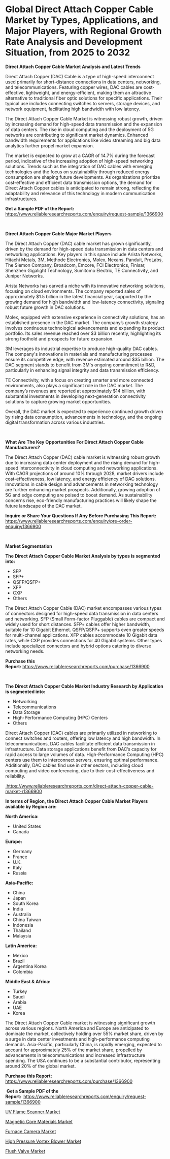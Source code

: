 <p><h1>Global Direct Attach Copper Cable Market by Types, Applications, and Major Players, with Regional Growth Rate Analysis and Development Situation, from 2025 to 2032</h1></p><p><strong>Direct Attach Copper Cable Market Analysis and Latest Trends</strong></p>
<p><p>Direct Attach Copper (DAC) Cable is a type of high-speed interconnect used primarily for short-distance connections in data centers, networking, and telecommunications. Featuring copper wires, DAC cables are cost-effective, lightweight, and energy-efficient, making them an attractive alternative to traditional fiber optic solutions for specific applications. Their typical use includes connecting switches to servers, storage devices, and network equipment, facilitating high bandwidth with low latency.</p><p>The Direct Attach Copper Cable Market is witnessing robust growth, driven by increasing demand for high-speed data transmission and the expansion of data centers. The rise in cloud computing and the deployment of 5G networks are contributing to significant market dynamics. Enhanced bandwidth requirements for applications like video streaming and big data analytics further propel market expansion. </p><p>The market is expected to grow at a CAGR of 14.7% during the forecast period, indicative of the increasing adoption of high-speed networking solutions. Trends such as the integration of DAC cables with emerging technologies and the focus on sustainability through reduced energy consumption are shaping future developments. As organizations prioritize cost-effective and efficient data transmission options, the demand for Direct Attach Copper cables is anticipated to remain strong, reflecting the adaptability and relevance of this technology in modern communication infrastructures.</p></p>
<p><strong>Get a Sample PDF of the Report:&nbsp;</strong> <a href="https://www.reliableresearchreports.com/enquiry/request-sample/1366900?utm_campaign=2771&utm_medium=2&utm_source=Github&utm_content=ia&utm_term=22032025&utm_id=direct-attach-copper-cable">https://www.reliableresearchreports.com/enquiry/request-sample/1366900</a></p>
<p>&nbsp;</p>
<p><strong>Direct Attach Copper Cable Major Market Players</strong></p>
<p><p>The Direct Attach Copper (DAC) cable market has grown significantly, driven by the demand for high-speed data transmission in data centers and networking applications. Key players in this space include Arista Networks, Hitachi Metals, 3M, Methode Electronics, Molex, Nexans, Panduit, ProLabs, The Siemon Company, Broadcom, Emcore, FCI Electronics, Finisar, Shenzhen Gigalight Technology, Sumitomo Electric, TE Connectivity, and Juniper Networks.</p><p>Arista Networks has carved a niche with its innovative networking solutions, focusing on cloud environments. The company reported sales of approximately $1.5 billion in the latest financial year, supported by the growing demand for high bandwidth and low-latency connectivity, signaling robust future growth in DAC solutions.</p><p>Molex, equipped with extensive experience in connectivity solutions, has an established presence in the DAC market. The company’s growth strategy involves continuous technological advancements and expanding its product portfolio. Its sales revenue reached over $3 billion recently, highlighting its strong foothold and prospects for future expansion.</p><p>3M leverages its industrial expertise to produce high-quality DAC cables. The company's innovations in materials and manufacturing processes ensure its competitive edge, with revenue estimated around $35 billion. The DAC segment stands to benefit from 3M's ongoing commitment to R&D, particularly in enhancing signal integrity and data transmission efficiency.</p><p>TE Connectivity, with a focus on creating smarter and more connected environments, also plays a significant role in the DAC market. The company’s revenues are reported at approximately $14 billion, with substantial investments in developing next-generation connectivity solutions to capture growing market opportunities.</p><p>Overall, the DAC market is expected to experience continued growth driven by rising data consumption, advancements in technology, and the ongoing digital transformation across various industries.</p></p>
<p>&nbsp;</p>
<p><strong>What Are The Key Opportunities For Direct Attach Copper Cable Manufacturers?</strong></p>
<p><p>The Direct Attach Copper (DAC) cable market is witnessing robust growth due to increasing data center deployment and the rising demand for high-speed interconnectivity in cloud computing and networking applications. With CAGR projections of around 10% through 2028, market drivers include cost-effectiveness, low latency, and energy efficiency of DAC solutions. Innovations in cable design and advancements in networking technology are further enhancing market prospects. Additionally, growing adoption of 5G and edge computing are poised to boost demand. As sustainability concerns rise, eco-friendly manufacturing practices will likely shape the future landscape of the DAC market.</p></p>
<p><strong>Inquire or Share Your Questions If Any Before Purchasing This Report:</strong> <a href="https://www.reliableresearchreports.com/enquiry/pre-order-enquiry/1366900?utm_campaign=2771&utm_medium=2&utm_source=Github&utm_content=ia&utm_term=22032025&utm_id=direct-attach-copper-cable">https://www.reliableresearchreports.com/enquiry/pre-order-enquiry/1366900</a></p>
<p>&nbsp;</p>
<p><strong>Market Segmentation</strong></p>
<p><strong>The Direct Attach Copper Cable Market Analysis by types is segmented into:</strong></p>
<p><ul><li>SFP</li><li>SFP+</li><li>QSFP/QSFP+</li><li>XFP</li><li>CXP</li><li>Others</li></ul></p>
<p><p>The Direct Attach Copper Cable (DAC) market encompasses various types of connectors designed for high-speed data transmission in data centers and networking. SFP (Small Form-factor Pluggable) cables are compact and widely used for short distances. SFP+ cables offer higher bandwidth, suitable for 10 Gigabit Ethernet. QSFP/QSFP+ supports even greater speeds for multi-channel applications. XFP cables accommodate 10 Gigabit data rates, while CXP provides connections for 40 Gigabit systems. Other types include specialized connectors and hybrid options catering to diverse networking needs.</p></p>
<p><strong>Purchase this Report:&nbsp;</strong><a href="https://www.reliableresearchreports.com/purchase/1366900?utm_campaign=2771&utm_medium=2&utm_source=Github&utm_content=ia&utm_term=22032025&utm_id=direct-attach-copper-cable">https://www.reliableresearchreports.com/purchase/1366900</a></p>
<p>&nbsp;</p>
<p><strong>The Direct Attach Copper Cable Market Industry Research by Application is segmented into:</strong></p>
<p><ul><li>Networking</li><li>Telecommunications</li><li>Data Storage</li><li>High-Performance Computing (HPC) Centers</li><li>Others</li></ul></p>
<p><p>Direct Attach Copper (DAC) cables are primarily utilized in networking to connect switches and routers, offering low latency and high bandwidth. In telecommunications, DAC cables facilitate efficient data transmission in infrastructure. Data storage applications benefit from DAC’s capacity for rapid access to large volumes of data. High-Performance Computing (HPC) centers use them to interconnect servers, ensuring optimal performance. Additionally, DAC cables find use in other sectors, including cloud computing and video conferencing, due to their cost-effectiveness and reliability.</p></p>
<p><a href="https://www.reliableresearchreports.com/direct-attach-copper-cable-market-r1366900?utm_campaign=2771&utm_medium=2&utm_source=Github&utm_content=ia&utm_term=22032025&utm_id=direct-attach-copper-cable">&nbsp;https://www.reliableresearchreports.com/direct-attach-copper-cable-market-r1366900</a></p>
<p><strong>In terms of Region, the Direct Attach Copper Cable Market Players available by Region are:</strong></p>
<p>
    <p> <strong> North America: </strong>
        <ul>
            <li>United States</li>
            <li>Canada</li>
        </ul>
        </p> 
    <p> <strong> Europe: </strong>
        <ul>
            <li>Germany</li>
            <li>France</li>
            <li>U.K.</li>
            <li>Italy</li>
            <li>Russia</li>
        </ul>
        </p> 
    <p> <strong> Asia-Pacific: </strong>
        <ul>
            <li>China</li>
            <li>Japan</li>
            <li>South Korea</li>
            <li>India</li>
            <li>Australia</li>
            <li>China Taiwan</li>
            <li>Indonesia</li>
            <li>Thailand</li>
            <li>Malaysia</li>
        </ul>
        </p> 
    <p> <strong> Latin America: </strong>
        <ul>
            <li>Mexico</li>
            <li>Brazil</li>
            <li>Argentina Korea</li>
            <li>Colombia</li>
        </ul>
        </p> 
    <p> <strong> Middle East & Africa: </strong>
        <ul>
            <li>Turkey</li>
            <li>Saudi</li>
            <li>Arabia</li>
            <li>UAE</li>
            <li>Korea</li>
        </ul>
    </p>
    </p>
<p><p>The Direct Attach Copper Cable market is witnessing significant growth across various regions. North America and Europe are anticipated to dominate the market, collectively holding over 55% market share, driven by a surge in data center investments and high-performance computing demands. Asia-Pacific, particularly China, is rapidly emerging, expected to account for approximately 25% of the market share, propelled by advancements in telecommunications and increased infrastructure spending. The USA continues to be a substantial contributor, representing around 20% of the global market.</p></p>
<p><strong>Purchase this Report: </strong><a href="https://www.reliableresearchreports.com/purchase/1366900?utm_campaign=2771&utm_medium=2&utm_source=Github&utm_content=ia&utm_term=22032025&utm_id=direct-attach-copper-cable">https://www.reliableresearchreports.com/purchase/1366900</a></p>
<p>&nbsp;<strong>Get a Sample PDF of the Report:&nbsp;&nbsp;</strong><a href="https://www.reliableresearchreports.com/enquiry/request-sample/1366900?utm_campaign=2771&utm_medium=2&utm_source=Github&utm_content=ia&utm_term=22032025&utm_id=direct-attach-copper-cable">https://www.reliableresearchreports.com/enquiry/request-sample/1366900</a></p>
<p><strong></strong></p>
<p><p><a href="https://www.linkedin.com/pulse/uv-flame-scanner-market-forecast-highlights-2025-2032-8qxqe?utm_campaign=2771&utm_medium=2&utm_source=Github&utm_content=ia&utm_term=22032025&utm_id=direct-attach-copper-cable">UV Flame Scanner Market</a></p><p><a href="https://github.com/abuugjetaj/Market-Research-Report-List-1/blob/main/magnetic-core-materials-market.md?utm_campaign=2771&utm_medium=2&utm_source=Github&utm_content=ia&utm_term=22032025&utm_id=direct-attach-copper-cable">Magnetic Core Materials Market</a></p><p><a href="https://www.linkedin.com/pulse/projecting-growth-furnace-cameramarket-impact-analysis-b2nfe?utm_campaign=2771&utm_medium=2&utm_source=Github&utm_content=ia&utm_term=22032025&utm_id=direct-attach-copper-cable">Furnace Camera Market</a></p><p><a href="https://www.linkedin.com/pulse/high-pressure-vortex-blower-market-analysis-future-growth-trends-v1k7e?utm_campaign=2771&utm_medium=2&utm_source=Github&utm_content=ia&utm_term=22032025&utm_id=direct-attach-copper-cable">High Pressure Vortex Blower Market</a></p><p><a href="https://www.linkedin.com/pulse/strategic-market-outlook-flush-valve-key-drivers-growth-trends-x7t8e?utm_campaign=2771&utm_medium=2&utm_source=Github&utm_content=ia&utm_term=22032025&utm_id=direct-attach-copper-cable">Flush Valve Market</a></p></p>